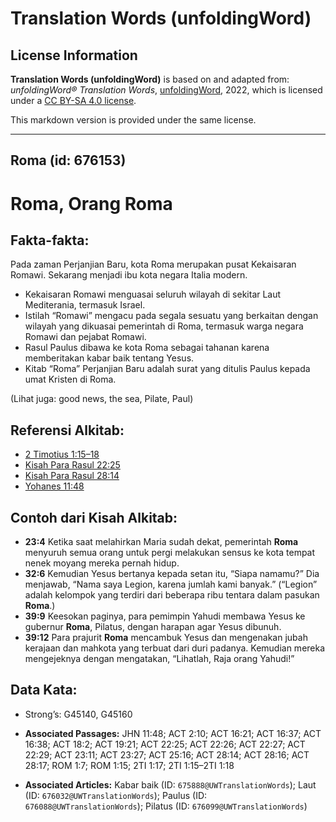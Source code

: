 # Translation Words (unfoldingWord)

## License Information

**Translation Words (unfoldingWord)** is based on and adapted from: _unfoldingWord® Translation Words_, [unfoldingWord](https://unfoldingword.org/utw), 2022, which is licensed under a [CC BY-SA 4.0 license](https://creativecommons.org/licenses/by-sa/4.0/legalcode.en).

This markdown version is provided under the same license.



--------------------------------

## Roma (id: 676153)

Roma, Orang Roma
================

Fakta\-fakta:
-------------

Pada zaman Perjanjian Baru, kota Roma merupakan pusat Kekaisaran Romawi. Sekarang menjadi ibu kota negara Italia modern.

* Kekaisaran Romawi menguasai seluruh wilayah di sekitar Laut Mediterania, termasuk Israel.
* Istilah “Romawi” mengacu pada segala sesuatu yang berkaitan dengan wilayah yang dikuasai pemerintah di Roma, termasuk warga negara Romawi dan pejabat Romawi.
* Rasul Paulus dibawa ke kota Roma sebagai tahanan karena memberitakan kabar baik tentang Yesus.
* Kitab “Roma” Perjanjian Baru adalah surat yang ditulis Paulus kepada umat Kristen di Roma.

(Lihat juga: good news, the sea, Pilate, Paul)

Referensi Alkitab:
------------------

* [2 Timotius 1:15–18](https://ref.ly/2Tim0:0)
* [Kisah Para Rasul 22:25](https://ref.ly/Acts0:0)
* [Kisah Para Rasul 28:14](https://ref.ly/Acts0:0)
* [Yohanes 11:48](https://ref.ly/John11:48)

Contoh dari Kisah Alkitab:
--------------------------

* **23:4** Ketika saat melahirkan Maria sudah dekat, pemerintah **Roma** menyuruh semua orang untuk pergi melakukan sensus ke kota tempat nenek moyang mereka pernah hidup.
* **32:6** Kemudian Yesus bertanya kepada setan itu, “Siapa namamu?” Dia menjawab, “Nama saya Legion, karena jumlah kami banyak.” (“Legion” adalah kelompok yang terdiri dari beberapa ribu tentara dalam pasukan **Roma**.)
* **39:9** Keesokan paginya, para pemimpin Yahudi membawa Yesus ke gubernur **Roma**, Pilatus, dengan harapan agar Yesus dibunuh.
* **39:12** Para prajurit **Roma** mencambuk Yesus dan mengenakan jubah kerajaan dan mahkota yang terbuat dari duri padanya. Kemudian mereka mengejeknya dengan mengatakan, “Lihatlah, Raja orang Yahudi!”

Data Kata:
----------

* Strong’s: G45140, G45160

* **Associated Passages:** JHN 11:48; ACT 2:10; ACT 16:21; ACT 16:37; ACT 16:38; ACT 18:2; ACT 19:21; ACT 22:25; ACT 22:26; ACT 22:27; ACT 22:29; ACT 23:11; ACT 23:27; ACT 25:16; ACT 28:14; ACT 28:16; ACT 28:17; ROM 1:7; ROM 1:15; 2TI 1:17; 2TI 1:15–2TI 1:18
* **Associated Articles:** Kabar baik (ID: `675888@UWTranslationWords`); Laut (ID: `676032@UWTranslationWords`); Paulus (ID: `676088@UWTranslationWords`); Pilatus (ID: `676099@UWTranslationWords`)

